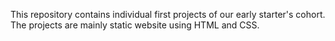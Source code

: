 This repository contains individual first projects of our early starter's cohort. The projects are mainly static website using HTML and CSS.
